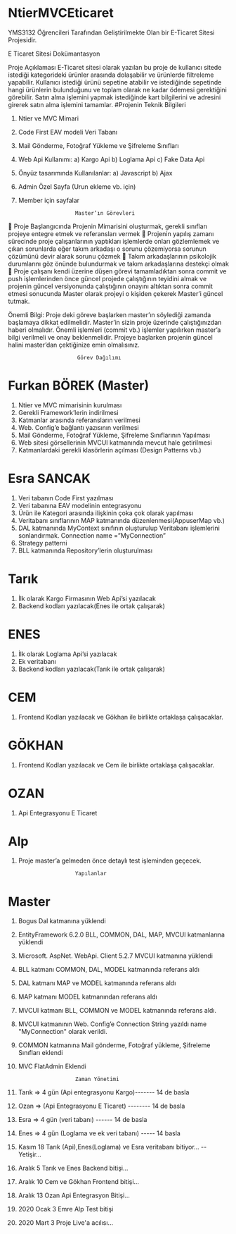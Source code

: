 # NtierMVCEticaret
YMS3132 Öğrencileri Tarafından Geliştirilmekte Olan bir E-Ticaret Sitesi Projesidir.

E Ticaret Sitesi Dokümantasyon

Proje Açıklaması
E-Ticaret sitesi olarak yazılan bu proje de kullanıcı sitede istediği kategorideki ürünler arasında dolaşabilir ve ürünlerde filtreleme yapabilir. Kullanıcı istediği ürünü sepetine atabilir ve istediğinde sepetinde hangi ürünlerin bulunduğunu ve toplam olarak ne kadar ödemesi gerektiğini görebilir. Satın alma işlemini yapmak istediğinde kart bilgilerini ve adresini girerek satın alma işlemini tamamlar.
                           #Projenin Teknik Bilgileri

1)	Ntier ve MVC Mimari
2)	Code First EAV modeli Veri Tabanı
3)	Mail Gönderme, Fotoğraf Yükleme ve Şifreleme Sınıfları
4)	Web Api Kullanımı:
    a)	Kargo Api
    b)	Loglama Api
    c)	Fake Data Api
5)  Önyüz tasarımında Kullanılanlar:
    a)  Javascript
    b)	Ajax
6)	Admin Özel Sayfa (Urun ekleme vb. için)
7)	Member için sayfalar

                          Master’ın Görevleri

	Proje Başlangıcında Projenin Mimarisini oluşturmak, gerekli sınıfları projeye entegre etmek ve referansları vermek
	Projenin yapılış zamanı sürecinde proje çalışanlarının yaptıkları işlemlerde onları gözlemlemek ve çıkan sorunlarda eğer takım arkadaşı o sorunu çözemiyorsa sorunun çözümünü devir alarak sorunu çözmek
	Takım arkadaşlarının psikolojik durumlarını göz önünde bulundurmak ve takım arkadaşlarına destekçi olmak
	Proje çalışanı kendi üzerine düşen görevi tamamladıktan sonra commit ve push işlemlerinden önce güncel projede çalıştığının teyidini almak ve projenin güncel versiyonunda çalıştığının onayını altıktan sonra commit etmesi sonucunda Master olarak projeyi o kişiden çekerek Master’i güncel tutmak.

Önemli Bilgi: Proje deki göreve başlarken master’ın söylediği zamanda başlamaya dikkat edilmelidir. Master’in sizin proje üzerinde çalıştığınızdan haberi olmalıdır. Önemli işlemleri (commit vb.) işlemler yapılırken master’a bilgi verilmeli ve onay beklenmelidir. Projeye başlarken projenin güncel halini master’dan çektiğinize emin olmalısınız.

                          Görev Dağılımı

#	Furkan BÖREK (Master)
1)	Ntier ve MVC mimarisinin kurulması
2)	Gerekli Framework’lerin indirilmesi
3)	Katmanlar arasında referansların verilmesi
4)	Web. Config’e bağlantı yazısının verilmesi
5)	Mail Gönderme, Fotoğraf Yükleme, Şifreleme Sınıflarının Yapılması
6)	Web sitesi görsellerinin MVCUI katmanında mevcut hale getirilmesi
7)	Katmanlardaki gerekli klasörlerin açılması (Design Patterns vb.)

#	Esra SANCAK
1)	Veri tabanın Code First yazılması
2)	Veri tabanına EAV modelinin entegrasyonu
3)	Ürün ile Kategori arasında ilişkinin çoka çok olarak yapılması
4)	Veritabanı sınıflarının MAP katmanında düzenlenmesi(AppuserMap vb.)
5)	DAL katmanında MyContext sınıfının oluşturulup Veritabanı işlemlerini sonlandırmak. Connection name =”MyConnection”
6)	Strategy patterni
7)	BLL katmanında Repository’lerin oluşturulması

#	Tarık 
1)	İlk olarak Kargo Firmasının Web Api’si yazılacak
2)	Backend kodları yazılacak(Enes ile ortak çalışarak)

#	ENES
1)	İlk olarak Loglama Api’si yazılacak
2)	Ek veritabanı
3)	Backend kodları yazılacak(Tarık ile ortak çalışarak)

#	CEM
1)	Frontend Kodları yazılacak ve Gökhan ile birlikte ortaklaşa çalışacaklar.

#	GÖKHAN
1)	Frontend Kodları yazılacak ve Cem ile birlikte ortaklaşa çalışacaklar.

#	OZAN
1)	Api Entegrasyonu E Ticaret

#	Alp
1)	Proje master’a gelmeden önce detaylı test işleminden geçecek.



                          Yapılanlar
#	Master
1)	Bogus Dal katmanına yüklendi
2)	EntityFramework 6.2.0 BLL, COMMON, DAL, MAP, MVCUI katmanlarına yüklendi
3)	Microsoft. AspNet. WebApi. Client 5.2.7 MVCUI katmanına yüklendi
4)	BLL katmanı COMMON, DAL, MODEL katmanında referans aldı
5)	DAL katmanı MAP ve MODEL katmanında referans aldı
6)	MAP katmanı MODEL katmanından referans aldı
7)	MVCUI katmanı BLL, COMMON ve MODEL katmanında referans aldı.
8)	MVCUI katmanının Web. Config’e Connection String yazıldı name "MyConnection" olarak verildi.
9)	COMMON katmanına Mail gönderme, Fotoğraf yükleme, Şifreleme Sınıfları eklendi
10)	MVC FlatAdmin Eklendi

                          Zaman Yönetimi
1)	Tarık => 4 gün  (Api entegrasyonu Kargo)------- 14 de basla
2)	Ozan => (Api Entegrasyonu E Ticaret) -------- 14 de basla
3)	Esra => 4 gün (veri tabanı) ------ 14 de basla
4)	Enes => 4 gün (Loglama ve ek veri tabanı) ----- 14 basla 
5)  Kasım 18 Tarık (Api),Enes(Loglama) ve Esra veritabanı bitiyor... -- Yetişir...
6)  Aralık 5 Tarık ve Enes Backend bitişi...
7)  Aralık 10 Cem ve Gökhan Frontend bitişi...
8)  Aralık 13 Ozan Api Entegrasyon Bitişi...
9) 	2020 Ocak 3 Emre Alp Test bitişi
10) 2020 Mart 3 Proje Live'a acılısı...
